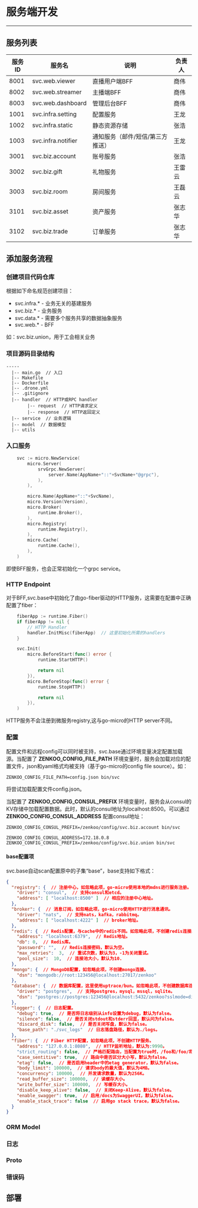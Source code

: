 # 服务端开发

---

## 服务列表

服务ID|服务名|说明|负责人
---|---|---|---
8001|svc.web.viewer|直播用户端BFF|商伟
8002|svc.web.streamer|主播端BFF|商伟
8003|svc.web.dashboard|管理后台BFF|商伟
1001|svc.infra.setting|配置服务|王龙
1002|svc.infra.static|静态资源存储|张浩
1003|svc.infra.notifier|通知服务（邮件/短信/第三方推送）|王龙
3001|svc.biz.account|账号服务|张浩
3002|svc.biz.gift|礼物服务|王雷云
3003|svc.biz.room|房间服务|王磊云
3101|svc.biz.asset|资产服务|张志华
3102|svc.biz.trade|订单服务|张志华

## 添加服务流程

### 创建项目代码仓库

根据如下命名规范创建项目：

* svc.infra.* - 业务无关的基建服务
* svc.biz.* - 业务服务
* svc.data.* - 需要多个服务共享的数据抽象服务
* svc.web.* - BFF

如：svc.biz.union，用于工会相关业务

### 项目源码目录结构

```text
-----
  |-- main.go  // 入口
  |-- Makefile
  |-- Dockerfile
  |-- .drone.yml
  |-- .gitignore
  |-- handler  // HTTP或RPC handler
        |-- request  // HTTP请求定义
        |-- response  // HTTP返回定义
  |-- service  // 业务逻辑
  |-- model  // 数据模型
  |-- utils
```

### 入口服务

```go
    svc := micro.NewService(
        micro.Server(
            srvGrpc.NewServer(
                server.Name(AppName+"::"+SvcName+"@grpc"),
            ),
        ),

        micro.Name(AppName+"::"+SvcName),
        micro.Version(Version),
        micro.Broker(
            runtime.Broker(),
        ),
        micro.Registry(
            runtime.Registry(),
        ),
        micro.Cache(
            runtime.Cache(),
        ),
    )
```

即使BFF服务，也会正常初始化一个grpc service。

### HTTP Endpoint

对于BFF,svc.base中初始化了由go-fiber驱动的HTTP服务，这需要在配置中正确配置了fiber：

```go
    fiberApp := runtime.Fiber()
    if fiberApp != nil {
        // HTTP Handler
        handler.InitMisc(fiberApp)  // 这里初始化所需的handlers
    }

    svc.Init(
        micro.BeforeStart(func() error {
            runtime.StartHTTP()

            return nil
        }),
        micro.BeforeStop(func() error {
            runtime.StopHTTP()

            return nil
        }),
    )
```

HTTP服务不会注册到微服务registry,这与go-micro的HTTP server不同。

### 配置

配置文件和远程config可以同时被支持，svc.base通过环境变量决定配置加载源。当配置了 **ZENKOO_CONFIG_FILE_PATH** 环境变量时，服务会加载对应的配置文件，json和yaml格式均被支持（基于go-micro的config file source）。如：

```shell
ZENKOO_CONFIG_FILE_PATH=config.json bin/svc
```

将尝试加载配置文件config.json。

当配置了 **ZENKOO_CONFIG_CONSUL_PREFIX** 环境变量时，服务会从consul的KV存储中加载配置数据。此时，默认的consul地址为localhost:8500。可以通过 **ZENKOO_CONFIG_CONSUL_ADDRESS** 配置consul地址：

```shell
ZENKOO_CONFIG_CONSUL_PREFIX=/zenkoo/config/svc.biz.account bin/svc

ZENKOO_CONFIG_CONSUL_ADDRESS=172.18.0.8 ZENKOO_CONFIG_CONSUL_PREFIX=/zenkoo/config/svc.biz.union bin/svc
```

#### base配置项

svc.base自动scan配置原中的子集“base”，base支持如下格式：

```json
{
  "registry": {  // 注册中心，如忽略此项，go-micro使用本地的mdns进行服务注册。
    "driver": "consul",  // 支持consul和etcd。
    "address": [ "localhost:8500" ]  // 相应的注册中心地址。
  },
  "broker": {  // 消息订阅，如忽略此项，go-micro使用HTTP进行消息通讯。
    "driver": "nats",  // 支持nats，kafka，rabbitmq。
    "address": [ "localhost:4222" ]  // broker地址。
  },
  "redis": {  // Redis配置，与cache中的redis不同。如忽略此项，不创建redis连接。
    "address": "localhost:6379",  // Redis地址。
    "db": 0,  // Redis库。
    "password": "",  // Redis连接密码，默认为空。
    "max_retries":  3,  // 重试次数，默认为3，-1为关闭重试。
    "pool_size":  10,  // 连接池大小，默认为10.
  },
  "mongo": {  // MongoDB配置，如忽略此项，不创建mongo连接。
    "dsn": "mongodb://root:123456@localhost:27017/zenkoo"
  },
  "database": {  // 数据库配置，这里使用uptrace/bun。如忽略此项，不创建数据库连接。
    "driver": "postgres",  // 支持postgres，mysql，mssql，sqlite。
    "dsn": "postgres://postgres:123456@localhost:5432/zenkoo?sslmode=disable"
  },
  "logger": {  // 日志配置。
    "debug": true,  // 是否将日志级别从info设置为debug，默认为false。
    "silence": false,  // 是否关闭stdout和stderr回显，默认问为false。
    "discard_disk": false,  // 是否关闭写盘，默认为false。
    "base_path": "./svc_logs"  // 日志落盘路径，默认为./logs。
  },
  "fiber": {  // Fiber HTTP配置，如忽略此项，不创建HTTP服务。
    "address": "127.0.0.1:8080",  // HTTP监听地址，默认为:9990。
    "strict_routing": false,  // 严格匹配路由，当配置为true时，/foo和/foo/将被识别为不同的路由，默认为false。
    "case_sentitive": true,  // 路由中是否区分大小写，默认为false。
    "etag": false,  // 是否启用header中的etag generator，默认为false。
    "body_limit": 100000,  // 请求body的最大值，默认为4MB。
    "concurrency": 100000,  // 并发请求数量，默认为256K。
    "read_buffer_size": 100000,  // 读缓存大小。
    "write_buffer_size": 100000,  // 写缓存大小。
    "disable_keep_alive": false,  // 关闭Keep-Alive，默认为false。
    "enable_swagger": true,  // 启用/docs为SwaggerUI，默认为false。
    "enable_stack_trace": false  // 启用go stack trace，默认为false。
  }
}
```

### ORM Model

### 日志

### Proto

### 错误码

## 部署
